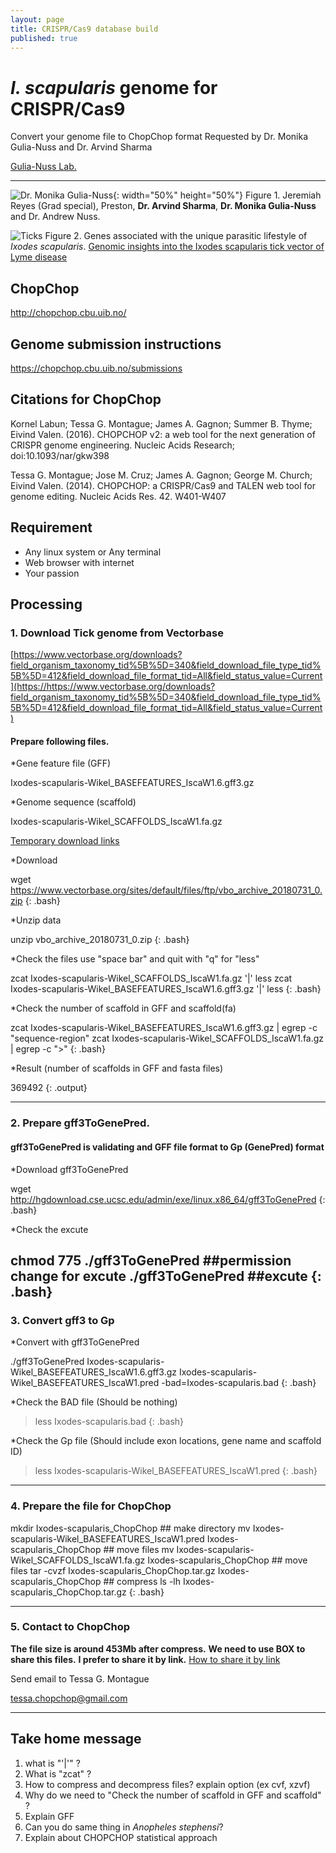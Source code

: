 ```yaml
---
layout: page
title: CRISPR/Cas9 database build
published: true
---
```

# *I. scapularis* genome for CRISPR/Cas9
Convert your genome file to ChopChop format
Requested by Dr. Monika Gulia-Nuss and Dr. Arvind Sharma

[Gulia-Nuss Lab.](https://naes.unr.edu/gulia)


---


![Dr. Monika Gulia-Nuss](https://naes.unr.edu/gulia/wp-content/uploads/graduation.jpg){: width="50%" height="50%"}
              Figure 1. Jeremiah Reyes (Grad special), Preston, **Dr. Arvind Sharma**, **Dr. Monika Gulia-Nuss** and Dr. Andrew Nuss.

![Ticks](https://media.springernature.com/m685/nature-static/assets/v1/image-assets/ncomms10507-f1.jpg)
Figure 2. Genes associated with the unique parasitic lifestyle of *Ixodes scapularis*.
[Genomic insights into the Ixodes scapularis tick vector of Lyme disease](https://www.nature.com/articles/ncomms10507) 
 
## ChopChop
http://chopchop.cbu.uib.no/

## Genome submission instructions
https://chopchop.cbu.uib.no/submissions

## Citations for ChopChop
Kornel Labun; Tessa G. Montague; James A. Gagnon; Summer B. Thyme; Eivind Valen. (2016). CHOPCHOP v2: a web tool for the next generation of CRISPR genome engineering. Nucleic Acids Research; doi:10.1093/nar/gkw398

Tessa G. Montague; Jose M. Cruz; James A. Gagnon; George M. Church; Eivind Valen. (2014). CHOPCHOP: a CRISPR/Cas9 and TALEN web tool for genome editing. Nucleic Acids Res. 42. W401-W407


## Requirement 
* Any linux system or Any terminal
* Web browser with internet
* Your passion


## Processing
### 1. Download Tick genome from Vectorbase
[https://www.vectorbase.org/downloads?field_organism_taxonomy_tid%5B%5D=340&field_download_file_type_tid%5B%5D=412&field_download_file_format_tid=All&field_status_value=Current](https://https://www.vectorbase.org/downloads?field_organism_taxonomy_tid%5B%5D=340&field_download_file_type_tid%5B%5D=412&field_download_file_format_tid=All&field_status_value=Current)

#### Prepare following files.

*Gene feature file (GFF)

Ixodes-scapularis-Wikel_BASEFEATURES_IscaW1.6.gff3.gz

*Genome sequence (scaffold)

Ixodes-scapularis-Wikel_SCAFFOLDS_IscaW1.fa.gz

[Temporary download links](https://www.vectorbase.org/sites/default/files/ftp/vbo_archive_20180731_0.zip)

*Download
>
wget https://www.vectorbase.org/sites/default/files/ftp/vbo_archive_20180731_0.zip
{: .bash}

*Unzip data
>
unzip vbo_archive_20180731_0.zip
{: .bash}

*Check the files
use "space bar" and quit with "q" for "less"
> 
zcat  Ixodes-scapularis-Wikel_SCAFFOLDS_IscaW1.fa.gz '|' less 
zcat Ixodes-scapularis-Wikel_BASEFEATURES_IscaW1.6.gff3.gz '|' less
{: .bash}

*Check the number of scaffold in GFF and scaffold(fa)
>
zcat Ixodes-scapularis-Wikel_BASEFEATURES_IscaW1.6.gff3.gz \| egrep -c  "sequence-region"
zcat  Ixodes-scapularis-Wikel_SCAFFOLDS_IscaW1.fa.gz \| egrep -c ">"
{: .bash}

*Result (number of scaffolds in GFF and fasta files)
>
369492
{: .output}

---
### 2. Prepare gff3ToGenePred.
#### gff3ToGenePred is validating and GFF file format to Gp (GenePred) format

*Download gff3ToGenePred
>
wget http://hgdownload.cse.ucsc.edu/admin/exe/linux.x86_64/gff3ToGenePred
{: .bash}
  
*Check the excute
>
chmod 775  ./gff3ToGenePred ##permission change for excute
./gff3ToGenePred ##excute 
{: .bash}
---

### 3. Convert gff3 to Gp

*Convert with gff3ToGenePred
>
./gff3ToGenePred Ixodes-scapularis-Wikel_BASEFEATURES_IscaW1.6.gff3.gz Ixodes-scapularis-Wikel_BASEFEATURES_IscaW1.pred -bad=Ixodes-scapularis.bad
{: .bash}

*Check the BAD file (Should be nothing)
>less Ixodes-scapularis.bad
{: .bash}

*Check the Gp file (Should include exon locations, gene name and scaffold ID)

> less Ixodes-scapularis-Wikel_BASEFEATURES_IscaW1.pred 
{: .bash}  

---

### 4. Prepare the file for ChopChop
>
mkdir Ixodes-scapularis_ChopChop ## make directory
mv Ixodes-scapularis-Wikel_BASEFEATURES_IscaW1.pred Ixodes-scapularis_ChopChop ## move files
mv Ixodes-scapularis-Wikel_SCAFFOLDS_IscaW1.fa.gz Ixodes-scapularis_ChopChop ## move files
tar -cvzf Ixodes-scapularis_ChopChop.tar.gz Ixodes-scapularis_ChopChop ## compress
ls -lh Ixodes-scapularis_ChopChop.tar.gz
{: .bash}

---

### 5. Contact to ChopChop
**The file size is around 453Mb after compress.**
**We need to use BOX to share this files.**
**I prefer to share it by link.**
[How to share it by link](https://community.box.com/t5/Using-Shared-Links/Creating-Shared-Links/ta-p/19523)

Send email to Tessa G. Montague

tessa.chopchop@gmail.com

---

## Take home message

1. what is "'|'" ?
2. What is "zcat" ?
3. How to compress and decompress files? explain option (ex cvf, xzvf)
4. Why do we need to "Check the number of scaffold in GFF and scaffold" ?
5. Explain GFF
6. Can you do same thing in *Anopheles stephensi*?
7. Explain about CHOPCHOP statistical approach
